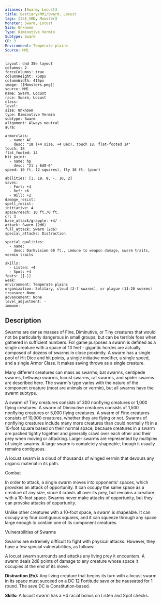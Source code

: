 ```yaml
---
aliases: [Swarm, Locust]
title: Bestiary/MM1/Swarm, Locust
tags: [35E_SRD, Monster]
Monster: Swarm, Locust
Size: Unknown
Type: Diminutive Vermin
Subtype: Swarm
CR: 3
Environnent: Temperate plains
Source: MM1
---
```


```statblock
layout: dnd 35e layout
columns: 2
forceColumns: true
columnHeight: 750px
columnWidth: 415px
image: [[Monsters.png]]
source: MM1
name: Swarm, Locust
race: Swarm, Locust
class: 
level: 
size: Unknown
type: Diminutive Vermin
subtype: Swarm
alignment: Always neutral
aura: 

armorclass:
  - name: AC
    desc: "18 (+4 size, +4 Dex), touch 18, flat-footed 14"
touch: 18
flat_footed: 14
hit_point:
  - name: hp
    desc: "21 ; 6d8-6"
speed: 10 ft. (2 squares), fly 30 ft. (poor)

abilities: [1, 19, 8, -, 10, 2]
saves:
  - Fort: +4
  - Ref: +6
  - Will: +2
damage_resist: 
spell_resist: 
initiative: 4
space/reach: 10 ft./0 ft.
cr: 3
base_attack/grapple: +4/ -
attack: Swarm (2d6)
full_attack: Swarm (2d6)
special_attacks: Distraction

special_qualities:
  - name: 
    desc: Darkvision 60 ft., immune to weapon damage, swarm traits, vermin traits

skills:
  - Listen: +4
  - Spot: +4
feats: [[-]]
weak: 
environment: Temperate plains
organization: Solitary, cloud (2-7 swarms), or plague (11-20 swarms)
treasure: None
advancement: None
level_adjustment: -
immune: 
```

## Description

<p>Swarms are dense masses of Fine, Diminutive, or Tiny creatures that would not be particularly dangerous in small groups, but can be terrible foes when gathered in sufficient numbers. For game purposes a swarm is defined as a single creature with a space of 10 feet - gigantic hordes are actually composed of dozens of swarms in close proximity. A swarm has a single pool of Hit Dice and hit points, a single initiative modifier, a single speed, and a single Armor Class. It makes saving throws as a single creature.</p>
<p>Many different creatures can mass as swarms; bat swarms, centipede swarms, hellwasp swarms, locust swarms, rat swarms, and spider swarms are described here. The swarm's type varies with the nature of the component creature (most are animals or vermin), but all swarms have the swarm subtype.</p>
<p>A swarm of Tiny creatures consists of 300 nonflying creatures or 1,000 flying creatures. A swarm of Diminutive creatures consists of 1,500 nonflying creatures or 5,000 flying creatures. A swarm of Fine creatures consists of 10,000 creatures, whether they are flying or not. Swarms of nonflying creatures include many more creatures than could normally fit in a 10-foot square based on their normal space, because creatures in a swarm are packed tightly together and generally crawl over each other and their prey when moving or attacking. Larger swarms are represented by multiples of single swarms. A large swarm is completely shapeable, though it usually remains contiguous.</p>
<p>A locust swarm is a cloud of thousands of winged vermin that devours any organic material in its path.</p>
<p>Combat</p>
<p>In order to attack, a single swarm moves into opponents' spaces, which provokes an attack of opportunity. It can occupy the same space as a creature of any size, since it crawls all over its prey, but remains a creature with a 10-foot space. Swarms never make attacks of opportunity, but they can provoke attacks of opportunity.</p>
<p>Unlike other creatures with a 10-foot space, a swarm is shapeable. It can occupy any four contiguous squares, and it can squeeze through any space large enough to contain one of its component creatures.</p>
<p>Vulnerabilities of Swarms</p>
<p>Swarms are extremely difficult to fight with physical attacks. However, they have a few special vulnerabilities, as follows:</p>
<p>A locust swarm surrounds and attacks any living prey it encounters. A swarm deals 2d6 points of damage to any creature whose space it occupies at the end of its move.</p>
<p>
            <b>Distraction (Ex):</b> Any living creature that begins its turn with a locust swarm in its space must succeed on a DC 12 Fortitude save or be nauseated for 1 round. The save DC is Constitution-based.</p>
<p>
            <b>Skills:</b> A locust swarm has a +4 racial bonus on Listen and Spot checks.</p>